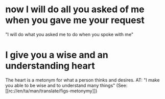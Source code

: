 # now I will do all you asked of me when you gave me your request

"I will do what you asked me to do when you spoke with me"

# I give you a wise and an understanding heart

The heart is a metonym for what a person thinks and desires. AT: "I make you able to be wise and to understand many things" (See: [[rc://en/ta/man/translate/figs-metonymy]])

